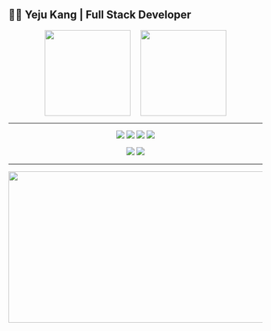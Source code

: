 ## 👩‍💻 Yeju Kang | Full Stack Developer 

<div align="center" style="display: flex; justify-content: center; gap: 20px;">

  <!-- GitHub Stats (cupcake theme) -->
  <img src="https://github-readme-stats.vercel.app/api?username=Yeju-Kang&show_icons=true&theme=cupcake" height="170"/>
  
  <!-- Top Langs (calm theme) -->
  <img src="https://github-readme-stats.vercel.app/api/top-langs/?username=Yeju-Kang&layout=compact&theme=cupcake" height="170"/>


</div>



---

<p align="center">
  <img src="https://img.shields.io/badge/React-61DAFB?style=flat&logo=React&logoColor=white"/>
  <img src="https://img.shields.io/badge/SpringBoot-6DB33F?style=flat&logo=Spring-Boot&logoColor=white"/>
  <img src="https://img.shields.io/badge/JavaScript-F7DF1E?style=flat&logo=JavaScript&logoColor=white"/>
  <img src="https://img.shields.io/badge/MySQL-4479A1?style=flat&logo=MySQL&logoColor=white"/>
</p>

<p align="center">
  <a href="mailto:bbogaeme@gmail.com"><img src="https://img.shields.io/badge/Email-bbogaeme@gmail.com-blue?style=flat-square&logo=gmail"></a>
  <a href="https://github.com/Yeju-Kang"><img src="https://img.shields.io/badge/GitHub-181717?style=flat-square&logo=GitHub"></a>
</p>

---

<a href="https://www.gitanimals.org/en_US?utm_medium=image&utm_source=Yeju-Kang&utm_content=farm">
<img
  src="https://render.gitanimals.org/farms/Yeju-Kang"
  width="600"
  height="300"
/>
</a>
